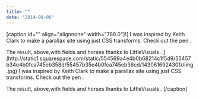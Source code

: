 ```yaml
---
title: ""
date: "2014-08-08"
---
```


\[caption id="" align="alignnone" width="788.0"\]![  I was inspired by  Keith Clark  to make a parallax site using just CSS transforms. Check out the  pen . 
<div></div>
 The result, above,with fields and horses thanks to  LittleVisuals .  ](http://static1.squarespace.com/static/554569a4e4b0b68214c1f5d9/55457b34e4b0fca745eb358d/55457b35e4b0fca745eb36cd/1430616924301//img.jpg) I was inspired by Keith Clark to make a parallax site using just CSS transforms. Check out the pen .

The result, above,with fields and horses thanks to LittleVisuals . \[/caption\]
